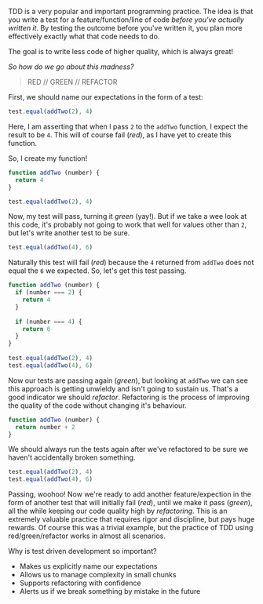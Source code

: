 TDD is a very popular and important programming practice. The idea is that you write a test for a feature/function/line of code _before you've actually written it_. By testing the outcome before you've written it, you plan more effectively exactly what that code needs to do.

The goal is to write less code of higher quality, which is always great!

*So how do we go about this madness?*

>  RED // GREEN // REFACTOR

First, we should name our expectations in the form of a test:

```js
test.equal(addTwo(2), 4)
```

Here, I am asserting that when I pass `2` to the `addTwo` function, I expect the result to be `4`. This will of course fail (*red*), as I have yet to create this function.

So, I create my function!

```js
function addTwo (number) {
  return 4
}

test.equal(addTwo(2), 4)
```

Now, my test will pass, turning it *green* (yay!). But if we take a wee look at this code, it's probably not going to work that well for values other than `2`, but let's write another test to be sure. 

```js
test.equal(addTwo(4), 6)
```

Naturally this test will fail (*red*) because the `4` returned from `addTwo` does not equal the `6` we expected. So, let's get this test passing.

```js
function addTwo (number) {
  if (number === 2) {
    return 4
  }
  
  if (number === 4) {
    return 6
  }
}
  
test.equal(addTwo(2), 4)
test.equal(addTwo(4), 6)
```

Now our tests are passing again (*green*), but looking at `addTwo` we can see this approach is getting unwieldy and isn't going to sustain us. That's a good indicator we should *refactor*. Refactoring is the process of improving the quality of the code without changing it's behaviour.

```js
function addTwo (number) {
  return number + 2
}
```

We should always run the tests again after we've refactored to be sure we haven't accidentally broken something.

```js
test.equal(addTwo(2), 4)
test.equal(addTwo(4), 6)
```

Passing, woohoo! Now we're ready to add another feature/expection in the form of another test that will initially fail (*red*), until we make it pass (*green*), all the while keeping our code quality high by *refactoring*. This is an extremely valuable practice that requires rigor and discipline, but pays huge rewards. Of course this was a trivial example, but the practice of TDD using red/green/refactor works in almost all scenarios.

Why is test driven development so important?

- Makes us explicitly name our expectations
- Allows us to manage complexity in small chunks
- Supports refactoring with confidence
- Alerts us if we break something by mistake in the future

